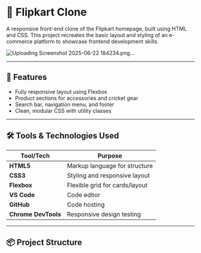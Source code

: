 # 🛒 Flipkart Clone

A responsive front-end clone of the Flipkart homepage, built using HTML and CSS. This project recreates the basic layout and styling of an e-commerce platform to showcase frontend development skills.

![Uploading Screenshot 2025-06-22 184234.png…]()


---

## 📌 Features

- Fully responsive layout using Flexbox
- Product sections for accessories and cricket gear
- Search bar, navigation menu, and footer
- Clean, modular CSS with utility classes


---

## 🛠️ Tools & Technologies Used

| Tool/Tech      | Purpose                        |
|----------------|--------------------------------|
| **HTML5**      | Markup language for structure  |
| **CSS3**       | Styling and responsive layout  |
| **Flexbox**    | Flexible grid for cards/layout |
| **VS Code**    | Code editor                    |
| **GitHub**     | Code hosting                   |
| **Chrome DevTools** | Responsive design testing  |

---

## 📦 Project Structure

